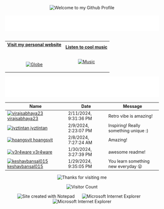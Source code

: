 <!-- "Hero" Header -->
<div align="center">
  <img src="https://github.com/BrunnerLivio/brunnerlivio/blob/master/images/welcome.png?raw=true" style="max-width: 100%;" alt="Welcome to my Github Profile" />
  <br />
  <br />
  <img height="50" alt="My Name is Livio and I like Node.js" src="images/personal_note.svg" />
  <br />
  <br />

</div>

<!-- Social -->
<table width="100%" align="center">
<tr>
<td align="center">
<a href="https://brunnerliv.io">
<strong>Visit my personal website </strong>
<br />
<br />
<br />

<p>

<img alt="Globe" height="80" src="images/globe.gif">
</a>
</p>

</td>


<td align="center">
<a href="https://www.youtube.com/watch?v=3YxaaGgTQYM&ab_channel=EvanescenceVEVO">
<strong>Listen to cool music</strong>
<br />
<br />


<p>
<img height="100" alt="Music" src="images/music.gif"> 
</a>
</p>

</td>
</tr>
</table>

<div align="center">
<a href="https://github.com/BrunnerLivio/brunnerlivio/issues/62#issuecomment-new"><img src="images/guestbook.svg"></a> 
</div>

<!-- Guestbook -->
| Name | Date | Message |
|---|---|---|
| <a href="https://github.com/virajsabhaya23"><img width="24" src="https://avatars.githubusercontent.com/u/77448246?s=24&v=4" alt="virajsabhaya23" /> virajsabhaya23</a> |2/11/2024, 9:31:36 PM|Retro vibe is amazing!|
| <a href="https://github.com/jyztintan"><img width="24" src="https://avatars.githubusercontent.com/u/98398940?s=24&u=dfc74307f19785b2686672c565cb149eeb2540b1&v=4" alt="jyztintan" /> jyztintan</a> |2/9/2024, 2:23:07 PM|Inspiring! Really something unique :)|
| <a href="https://github.com/hoangsvit"><img width="24" src="https://avatars.githubusercontent.com/u/11882322?s=24&u=43994311d4ec30ca16bea32aa6116c6330f064ab&v=4" alt="hoangsvit" /> hoangsvit</a> |2/8/2024, 7:27:24 AM|Amazing!|
| <a href="https://github.com/v3r4ware"><img width="24" src="https://avatars.githubusercontent.com/u/145168001?s=24&u=6204ecd760feadf89d8e523892ed15ac8dcbeffc&v=4" alt="v3r4ware" /> v3r4ware</a> |1/30/2024, 3:27:39 PM|awesome readme!|
| <a href="https://github.com/keshavbansal015"><img width="24" src="https://avatars.githubusercontent.com/u/42906619?s=24&u=faac3599b394a73e47db291845447016b425d7ee&v=4" alt="keshavbansal015" /> keshavbansal015</a> |1/29/2024, 9:35:05 PM|You learn something new everyday 😮|
<!-- /Guestbook -->

<!-- Footer -->

<div align="center">

<img height="120" alt="Thanks for visiting me" width="100%" src="https://raw.githubusercontent.com/BrunnerLivio/brunnerlivio/master/images/marquee.svg" />
<br />

![Visitor Count](https://profile-counter.glitch.me/brunnerlivio/count.svg)


<img src="https://raw.githubusercontent.com/BrunnerLivio/brunnerlivio/master/images/notepad.gif" alt="Site created with Notepad" height="30" />
<!-- "margin-right: whatever;" -->
<span>&nbsp;&nbsp;&nbsp;&nbsp;</span>  
<img src="https://raw.githubusercontent.com/BrunnerLivio/brunnerlivio/master/images/ie_logo.gif" alt="Microsoft Internet Explorer" />
<span>&nbsp;&nbsp;&nbsp;&nbsp;</span>  
<img src="https://raw.githubusercontent.com/BrunnerLivio/brunnerlivio/master/images/noframes.gif" alt="Microsoft Internet Explorer" />

</div>
